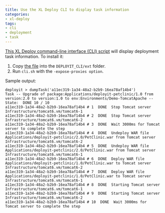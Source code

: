```yaml
---
title: Use the XL Deploy CLI to display task information
categories:
- xl-deploy
tags:
- cli
- deployment
- task
---
```


[This XL Deploy command-line interface (CLI) script](/sample-scripts/taskinfo.cli.py) will display deployment task information. To install it:

1. Copy [the file](taskinfo.cli.py) into the `DEPLOYIT_CLI/ext` folder.
2. Run `cli.sh` with the `-expose-proxies option`.

Sample output:

    deployit > dumpTask('a11ec319-1a34-48a2-b2b9-16ea78af14b4')
    Task -- Upgrade of package:Applications/deployit-petclinic/1.0 from version:2.0 to version:1.0 to env:Environments/Demo-TomcatApache --
    State:  DONE 10 / 10
    a11ec319-1a34-48a2-b2b9-16ea78af14b4 # 1  DONE  Stop Tomcat server Infrastructure/tomcat6.vm/tomcat6-1
    a11ec319-1a34-48a2-b2b9-16ea78af14b4 # 2  DONE  Stop Tomcat server Infrastructure/tomcat6.vm/tomcat6-2
    a11ec319-1a34-48a2-b2b9-16ea78af14b4 # 3  DONE  Wait 3000ms for Tomcat server to complete the step
    a11ec319-1a34-48a2-b2b9-16ea78af14b4 # 4  DONE  Undeploy WAR file Applications/deployit-petclinic/2.0/PetClinic.war from Tomcat server Infrastructure/tomcat6.vm/tomcat6-2
    a11ec319-1a34-48a2-b2b9-16ea78af14b4 # 5  DONE  Undeploy WAR file Applications/deployit-petclinic/2.0/PetClinic.war from Tomcat server Infrastructure/tomcat6.vm/tomcat6-1
    a11ec319-1a34-48a2-b2b9-16ea78af14b4 # 6  DONE  Deploy WAR file Applications/deployit-petclinic/1.0/PetClinic.war to Tomcat server Infrastructure/tomcat6.vm/tomcat6-2
    a11ec319-1a34-48a2-b2b9-16ea78af14b4 # 7  DONE  Deploy WAR file Applications/deployit-petclinic/1.0/PetClinic.war to Tomcat server Infrastructure/tomcat6.vm/tomcat6-1
    a11ec319-1a34-48a2-b2b9-16ea78af14b4 # 8  DONE  Starting Tomcat server Infrastructure/tomcat6.vm/tomcat6-1
    a11ec319-1a34-48a2-b2b9-16ea78af14b4 # 9  DONE  Starting Tomcat server Infrastructure/tomcat6.vm/tomcat6-2
    a11ec319-1a34-48a2-b2b9-16ea78af14b4 # 10  DONE  Wait 3000ms for Tomcat server to complete the step
